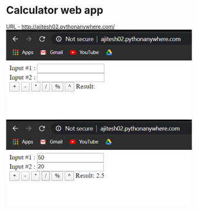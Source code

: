 # Calculator web app
URL - http://ajitesh02.pythonanywhere.com/
![](WebCalcImages/Screenshot%20(11).png)
![](WebCalcImages/Screenshot%20(12).png)
